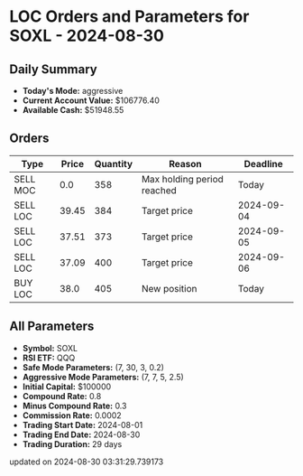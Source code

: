 # LOC Orders and Parameters for SOXL - 2024-08-30

## Daily Summary

- **Today's Mode:** aggressive
- **Current Account Value:** $106776.40
- **Available Cash:** $51948.55

## Orders

| Type | Price | Quantity | Reason | Deadline |
|------|-------|----------|--------|----------|
| SELL MOC | 0.0 | 358 | Max holding period reached | Today |
| SELL LOC | 39.45 | 384 | Target price | 2024-09-04 |
| SELL LOC | 37.51 | 373 | Target price | 2024-09-05 |
| SELL LOC | 37.09 | 400 | Target price | 2024-09-06 |
| BUY LOC | 38.0 | 405 | New position | Today |

## All Parameters

- **Symbol:** SOXL
- **RSI ETF:** QQQ
- **Safe Mode Parameters:** (7, 30, 3, 0.2)
- **Aggressive Mode Parameters:** (7, 7, 5, 2.5)
- **Initial Capital:** $100000
- **Compound Rate:** 0.8
- **Minus Compound Rate:** 0.3
- **Commission Rate:** 0.0002
- **Trading Start Date:** 2024-08-01
- **Trading End Date:** 2024-08-30
- **Trading Duration:** 29 days

updated on 2024-08-30 03:31:29.739173
